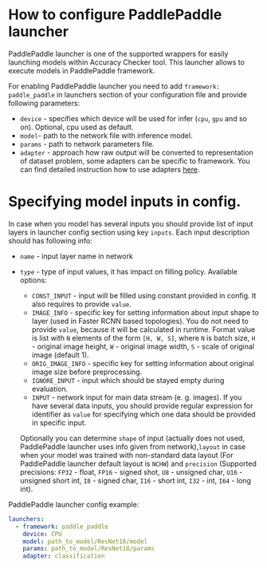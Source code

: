 # How to configure PaddlePaddle launcher

PaddlePaddle launcher is one of the supported wrappers for easily launching models within Accuracy Checker tool. This launcher allows to execute models in PaddlePaddle framework.

For enabling PaddlePaddle launcher you need to add `framework: paddle_paddle` in launchers section of your configuration file and provide following parameters:

* `device` - specifies which device will be used for infer (`cpu`, `gpu` and so on). Optional, cpu used as default.
* `model`- path to the network file with inference model.
* `params` - path to network parameters file.
* `adapter` - approach how raw output will be converted to representation of dataset problem, some adapters can be specific to framework. You can find detailed instruction how to use adapters [here](../adapters/README.md).

# Specifying model inputs in config.

In case when you model has several inputs you should provide list of input layers in launcher config section using key `inputs`.
Each input description should has following info:
  * `name` - input layer name in network
  * `type` - type of input values, it has impact on filling policy. Available options:
    * `CONST_INPUT` - input will be filled using constant provided in config. It also requires to provide `value`.
    * `IMAGE_INFO` - specific key for setting information about input shape to layer (used in Faster RCNN based topologies). You do not need to provide `value`, because it will be calculated in runtime. Format value is list with `N` elements of the form `[H, W, S]`, where `N` is batch size, `H` - original image height, `W` - original image width, `S` - scale of original image (default 1).
    * `ORIG_IMAGE_INFO` - specific key for setting information about original image size before preprocessing.
    * `IGNORE_INPUT` - input which should be stayed empty during evaluation.
    * `INPUT` - network input for main data stream (e. g. images). If you have several data inputs, you should provide regular expression for identifier as `value` for specifying which one data should be provided in specific input.

    Optionally you can determine `shape` of input (actually does not used, PaddlePaddle launcher uses info given from network),`layout` in case when your model was trained with non-standard data layout (For PaddlePaddle launcher default layout is `NCHW`)
    and `precision` (Supported precisions: `FP32` - float, `FP16` - signed shot, `U8`  - unsigned char, `U16` - unsigned short int, `I8` - signed char, `I16` - short int, `I32` - int, `I64` - long int).

PaddlePaddle launcher config example:

```yml
launchers:
  - framework: paddle_paddle
    device: CPU
    model: path_to_model/ResNet18/model
    params: path_to_model/ResNet18/params
    adapter: classification
```
